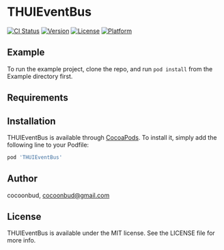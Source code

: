 # THUIEventBus

[![CI Status](https://img.shields.io/travis/cocoonbud/THUIEventBus.svg?style=flat)](https://travis-ci.org/cocoonbud/THUIEventBus)
[![Version](https://img.shields.io/cocoapods/v/THUIEventBus.svg?style=flat)](https://cocoapods.org/pods/THUIEventBus)
[![License](https://img.shields.io/cocoapods/l/THUIEventBus.svg?style=flat)](https://cocoapods.org/pods/THUIEventBus)
[![Platform](https://img.shields.io/cocoapods/p/THUIEventBus.svg?style=flat)](https://cocoapods.org/pods/THUIEventBus)

## Example

To run the example project, clone the repo, and run `pod install` from the Example directory first.

## Requirements

## Installation

THUIEventBus is available through [CocoaPods](https://cocoapods.org). To install
it, simply add the following line to your Podfile:

```ruby
pod 'THUIEventBus'
```

## Author

cocoonbud, cocoonbud@gmail.com

## License

THUIEventBus is available under the MIT license. See the LICENSE file for more info.
